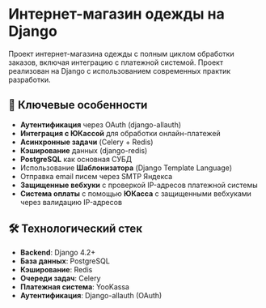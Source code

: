 # Интернет-магазин одежды на Django

Проект интернет-магазина одежды с полным циклом обработки заказов, включая интеграцию с платежной системой. Проект реализован на Django с использованием современных практик разработки.

## 🚀 Ключевые особенности

- **Аутентификация** через OAuth (django-allauth)
- **Интеграция с ЮКассой** для обработки онлайн-платежей
- **Асинхронные задачи** (Celery + Redis)
- **Кэширование** данных (django-redis)
- **PostgreSQL** как основная СУБД
- Использование **Шаблонизатора** (Django Template Language)
- Отправка email писем через SMTP Яндекса
- **Защищенные вебхуки** с проверкой IP-адресов платежной системы
- **Система оплаты** с помощью **ЮКасса** с защищенными вебхуками через валидацию IP-адресов

## 🛠 Технологический стек

- **Backend**: Django 4.2+
- **База данных**: PostgreSQL
- **Кэширование**: Redis
- **Очереди задач**: Celery
- **Платежная система**: YooKassa
- **Аутентификация**: Django-allauth (OAuth)
